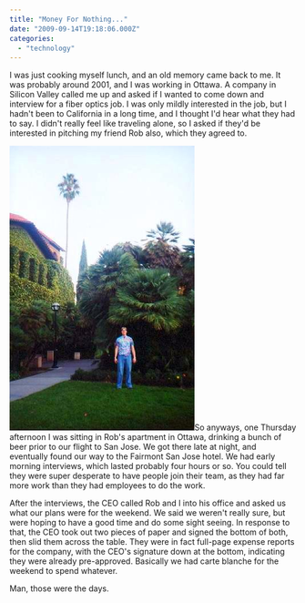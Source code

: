 ```yaml
---
title: "Money For Nothing..."
date: "2009-09-14T19:18:06.000Z"
categories: 
  - "technology"
---
```


I was just cooking myself lunch, and an old memory came back to me. It was probably around 2001, and I was working in Ottawa. A company in Silicon Valley called me up and asked if I wanted to come down and interview for a fiber optics job. I was only mildly interested in the job, but I hadn't been to California in a long time, and I thought I'd hear what they had to say. I didn't really feel like traveling alone, so I asked if they'd be interested in pitching my friend Rob also, which they agreed to.

![](images/3921299550_deb200b131.jpg)So anyways, one Thursday afternoon I was sitting in Rob's apartment in Ottawa, drinking a bunch of beer prior to our flight to San Jose. We got there late at night, and eventually found our way to the Fairmont San Jose hotel. We had early morning interviews, which lasted probably four hours or so. You could tell they were super desperate to have people join their team, as they had far more work than they had employees to do the work.

After the interviews, the CEO called Rob and I into his office and asked us what our plans were for the weekend. We said we weren't really sure, but were hoping to have a good time and do some sight seeing. In response to that, the CEO took out two pieces of paper and signed the bottom of both, then slid them across the table. They were in fact full-page expense reports for the company, with the CEO's signature down at the bottom, indicating they were already pre-approved. Basically we had carte blanche for the weekend to spend whatever.

Man, those were the days.
